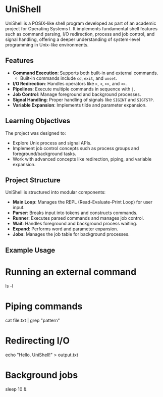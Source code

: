 # UniShell

UniShell is a POSIX-like shell program developed as part of an academic project for Operating Systems I. It implements fundamental shell features such as command parsing, I/O redirection, process and job control, and signal handling, offering a deeper understanding of system-level programming in Unix-like environments.

## Features

- **Command Execution**: Supports both built-in and external commands.
  - Built-in commands include `cd`, `exit`, and `unset`.
- **I/O Redirection**: Handles operators like `>`, `<`, `>>`, and `<>`.
- **Pipelines**: Execute multiple commands in sequence with `|`.
- **Job Control**: Manage foreground and background processes.
- **Signal Handling**: Proper handling of signals like `SIGINT` and `SIGTSTP`.
- **Variable Expansion**: Implements tilde and parameter expansion.

## Learning Objectives

The project was designed to:
- Explore Unix process and signal APIs.
- Implement job control concepts such as process groups and foreground/background tasks.
- Work with advanced concepts like redirection, piping, and variable expansion.

## Project Structure

UniShell is structured into modular components:
- **Main Loop**: Manages the REPL (Read-Evaluate-Print Loop) for user input.
- **Parser**: Breaks input into tokens and constructs commands.
- **Runner**: Executes parsed commands and manages job control.
- **Wait**: Handles foreground and background process waiting.
- **Expand**: Performs word and parameter expansion.
- **Jobs**: Manages the job table for background processes.

## Example Usage

# Running an external command
ls -l

# Piping commands
cat file.txt | grep "pattern"

# Redirecting I/O
echo "Hello, UniShell!" > output.txt

# Background jobs
sleep 10 &
